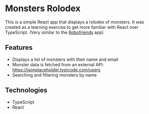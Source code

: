# Monsters Rolodex

This is a simple React app that displays a rolodex of monsters. It was created as a learning exercise to get more familiar with React over TypeScript. (Very similar to the [Robofriends](https://github.com/Ariel-Schwartz-254/Robofriends) app)
## Features

- Displays a list of monsters with their name and email
- Monster data is fetched from an external API: https://jsonplaceholder.typicode.com/users
- Searching and filtering monsters by name

## Technologies

- TypeScript
- React